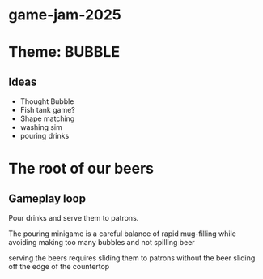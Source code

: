 # game-jam-2025

# Theme: BUBBLE
## Ideas
- Thought Bubble
- Fish tank game?
- Shape matching
- washing sim
- pouring drinks

# The root of our beers

## Gameplay loop

Pour drinks and serve them to patrons.

The pouring minigame is a careful balance of rapid mug-filling while avoiding making too many bubbles and not spilling beer

serving the beers requires sliding them to patrons without the beer sliding off the edge of the countertop
